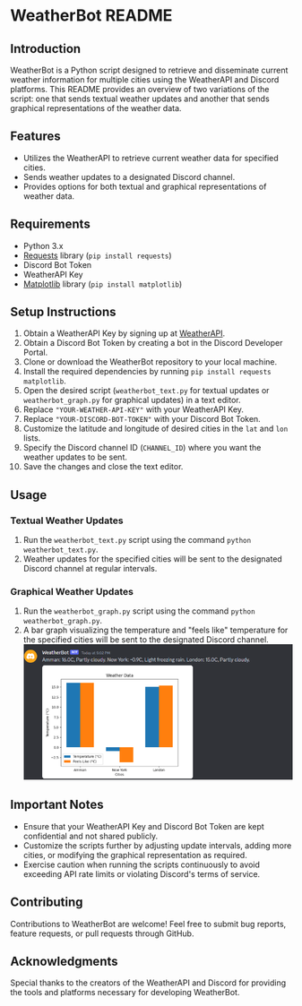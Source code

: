 # WeatherBot README

## Introduction
WeatherBot is a Python script designed to retrieve and disseminate current weather information for multiple cities using the WeatherAPI and Discord platforms. This README provides an overview of two variations of the script: one that sends textual weather updates and another that sends graphical representations of the weather data.

## Features
- Utilizes the WeatherAPI to retrieve current weather data for specified cities.
- Sends weather updates to a designated Discord channel.
- Provides options for both textual and graphical representations of weather data.

## Requirements
- Python 3.x
- [Requests](https://pypi.org/project/requests/) library (`pip install requests`)
- Discord Bot Token
- WeatherAPI Key
- [Matplotlib](https://pypi.org/project/matplotlib/) library (`pip install matplotlib`)

## Setup Instructions
1. Obtain a WeatherAPI Key by signing up at [WeatherAPI](https://www.weatherapi.com/).
2. Obtain a Discord Bot Token by creating a bot in the Discord Developer Portal.
3. Clone or download the WeatherBot repository to your local machine.
4. Install the required dependencies by running `pip install requests matplotlib`.
5. Open the desired script (`weatherbot_text.py` for textual updates or `weatherbot_graph.py` for graphical updates) in a text editor.
6. Replace `"YOUR-WEATHER-API-KEY"` with your WeatherAPI Key.
7. Replace `"YOUR-DISCORD-BOT-TOKEN"` with your Discord Bot Token.
8. Customize the latitude and longitude of desired cities in the `lat` and `lon` lists.
9. Specify the Discord channel ID (`CHANNEL_ID`) where you want the weather updates to be sent.
10. Save the changes and close the text editor.

## Usage
### Textual Weather Updates
1. Run the `weatherbot_text.py` script using the command `python weatherbot_text.py`.
2. Weather updates for the specified cities will be sent to the designated Discord channel at regular intervals.

### Graphical Weather Updates
1. Run the `weatherbot_graph.py` script using the command `python weatherbot_graph.py`.
2. A bar graph visualizing the temperature and "feels like" temperature for the specified cities will be sent to the designated Discord channel.
![Screenshot](https://github.com/Jadsabbagh/Discord-Weatherbot/blob/main/Screenshot.png)


## Important Notes
- Ensure that your WeatherAPI Key and Discord Bot Token are kept confidential and not shared publicly.
- Customize the scripts further by adjusting update intervals, adding more cities, or modifying the graphical representation as required.
- Exercise caution when running the scripts continuously to avoid exceeding API rate limits or violating Discord's terms of service.

## Contributing
Contributions to WeatherBot are welcome! Feel free to submit bug reports, feature requests, or pull requests through GitHub.

## Acknowledgments
Special thanks to the creators of the WeatherAPI and Discord for providing the tools and platforms necessary for developing WeatherBot.
